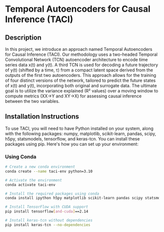# Temporal Autoencoders for Causal Inference (TACI)

## Description

In this project, we introduce an approach named Temporal Autoencoders for Causal Inference (TACI). Our methodology uses a two-headed Temporal Convolutional Network (TCN) autoencoder architecture to encode time series data x(t) and y(t). A third TCN is used for decoding a future trajectory of y(t) (shifted by a time, τ) from a compact latent space derived from the outputs of the first two autoencoders. This approach allows for the training of four distinct versions of the network, tailored to predict the future states of x(t) and y(t), incorporating both original and surrogate data. The ultimate goal is to utilize the variance explained (R² values) over a moving window to compute metrics (XX→Y and XY→X) for assessing causal inference between the two variables.

## Installation Instructions

To use TACI, you will need to have Python installed on your system, along with the following packages: numpy, matplotlib, scikit-learn, pandas, scipy, h5py, statsmodels, tensorflow, and keras-tcn. You can install these packages using pip. Here's how you can set up your environment:

### Using Conda

```bash
# Create a new conda environment
conda create --name taci-env python=3.10

# Activate the environment
conda activate taci-env

# Install the required packages using conda
conda install ipython h5py matplotlib scikit-learn pandas scipy statsmodels

# Install TensorFlow with CUDA support
pip install tensorflow[and-cuda]==2.14

# Install keras-tcn without dependencies
pip install keras-tcn --no-dependencies

